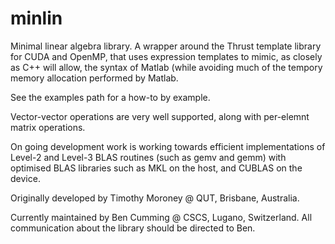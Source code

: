minlin
======

Minimal linear algebra library. A wrapper around the Thrust template library for CUDA and OpenMP, that uses expression templates to mimic, as closely as C++ will allow, the syntax of Matlab (while avoiding much of the tempory memory allocation performed by Matlab.

See the examples path for a how-to by example.

Vector-vector operations are very well supported, along with per-elemnt matrix operations.

On going development work is working towards efficient implementations of Level-2 and Level-3 BLAS routines (such as gemv and gemm) with optimised BLAS libraries such as MKL on the host, and CUBLAS on the device.

Originally developed by Timothy Moroney @ QUT, Brisbane, Australia.

Currently maintained by Ben Cumming @ CSCS, Lugano, Switzerland. All communication about the library should be directed to Ben.
